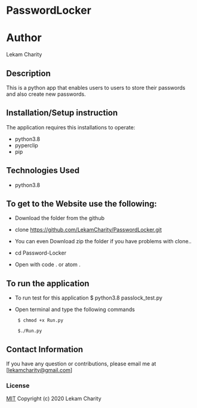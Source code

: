 # PasswordLocker

# Author

Lekam Charity

## Description

This is a python app that enables users to users to store their passwords and also create new passwords.

## Installation/Setup instruction
The application requires this installations to operate:
 * python3.8
 * pyperclip
 * pip

 ## Technologies Used 
  * python3.8

## To get to the Website use the following:
* Download the folder from the github

* clone  https://github.com/LekamCharity/PasswordLocker.git 

* You can even Download zip the folder if you have problems with clone..

* cd Password-Locker

* Open with code . or atom .

## To run the application 

* To run test for this application
        $ python3.8 passlock_test.py

 * Open terminal and type the following commands

        $ chmod +x Run.py

        $./Run.py       
   
## Contact Information 

If you have any question or contributions, please email me at [lekamcharity@gmail.com]

### License
  [MIT](https://github.com/LekamCharity/githubSearch/blob/master/License) Copyright (c) 2020 Lekam Charity


